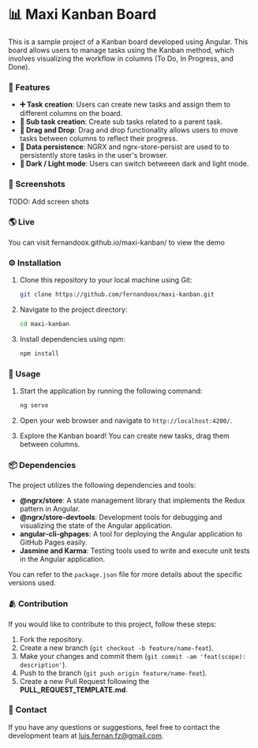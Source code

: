 # 📊 Maxi Kanban Board

This is a sample project of a Kanban board developed using Angular. This board allows users to manage tasks using the Kanban method, which involves visualizing the workflow in columns (To Do, In Progress, and Done).

### 🎒 Features

- **➕ Task creation**: Users can create new tasks and assign them to different columns on the board.
- **🧒 Sub task creation**: Create sub tasks related to a parent task.
- **🔄 Drag and Drop**: Drag and drop functionality allows users to move tasks between columns to reflect their progress.
- **🕋 Data persistence**: NGRX and ngrx-store-persist are used to to persistently store tasks in the user's browser.
- **🌙 Dark / Light mode**: Users can switch betweeen dark and light mode.

### 📸 Screenshots

TODO: Add screen shots

### 🌎 Live

You can visit fernandoox.github.io/maxi-kanban/ to view the demo

### ⚙️ Installation

1. Clone this repository to your local machine using Git:

   ```bash
   git clone https://github.com/fernandoox/maxi-kanban.git
   ```

2. Navigate to the project directory:

   ```bash
   cd maxi-kanban
   ```

3. Install dependencies using npm:

   ```bash
   npm install
   ```

### 🚀 Usage

1. Start the application by running the following command:

   ```bash
   ng serve
   ```

2. Open your web browser and navigate to `http://localhost:4200/`.

3. Explore the Kanban board! You can create new tasks, drag them between columns.

### 📦️ Dependencies

The project utilizes the following dependencies and tools:

- **@ngrx/store**: A state management library that implements the Redux pattern in Angular.
- **@ngrx/store-devtools**: Development tools for debugging and visualizing the state of the Angular application.
- **angular-cli-ghpages**: A tool for deploying the Angular application to GitHub Pages easily.
- **Jasmine and Karma**: Testing tools used to write and execute unit tests in the Angular application.

You can refer to the `package.json` file for more details about the specific versions used.

### 🫂 Contribution

If you would like to contribute to this project, follow these steps:

1. Fork the repository.
2. Create a new branch (`git checkout -b feature/name-feat`).
3. Make your changes and commit them (`git commit -am 'feat(scope): description'`).
4. Push to the branch (`git push origin feature/name-feat`).
5. Create a new Pull Request following the **PULL_REQUEST_TEMPLATE.md**.

### 📧 Contact

If you have any questions or suggestions, feel free to contact the development team at [luis.fernan.fz@gmail.com](mailto:email@example.com).
